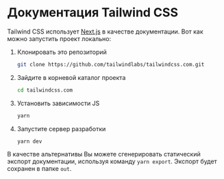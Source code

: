 # Документация Tailwind CSS

Tailwind CSS использует [Next.js](https://nextjs.org/) в качестве документации. Вот как можно запустить проект локально:

1. Клонировать это репозиторий

    ```sh
    git clone https://github.com/tailwindlabs/tailwindcss.com.git
    ```

2. Зайдите в корневой каталог проекта

    ```sh
    cd tailwindcss.com
    ```

3. Установить зависимости JS

    ```sh
    yarn
    ```

4. Запустите сервер разработки

    ```sh
    yarn dev
    ```

В качестве альтернативы Вы можете сгенерировать статический экспорт документации, используя команду `yarn export`. Экспорт будет сохранен в папке `out`.
